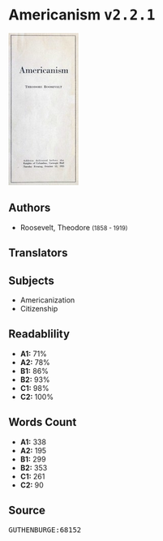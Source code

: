 # Americanism <kbd>v2.2.1</kbd>

![](./cover.medium.jpg "")

## Authors


 - Roosevelt, Theodore <small>(1858 - 1919)</small>

## Translators



## Subjects


 - Americanization
 - Citizenship

## Readablility


 - **A1:** 71%
 - **A2:** 78%
 - **B1:** 86%
 - **B2:** 93%
 - **C1:** 98%
 - **C2:** 100%

## Words Count


 - **A1:** 338
 - **A2:** 195
 - **B1:** 299
 - **B2:** 353
 - **C1:** 261
 - **C2:** 90

## Source


<kbd>GUTHENBURGE:68152</kbd>
